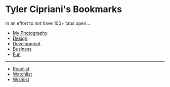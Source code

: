# Tyler Cipriani's Bookmarks

In an effort to _not_ have 100+ tabs open&hellip;

* [My Photography](http://www.flickr.com/photos/tylercipriani/)
* [Design](Design.html)
* [Development](Development.html)
* [Business](Business.html)
* [Fun](Fun.html)

* * *

* [Readlist](Readlist.html)
* [Watchlist](Watchlist.html)
* [Wishlist](Wishlist.html)
